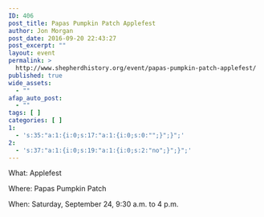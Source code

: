 ```yaml
---
ID: 406
post_title: Papas Pumpkin Patch Applefest
author: Jon Morgan
post_date: 2016-09-20 22:43:27
post_excerpt: ""
layout: event
permalink: >
  http://www.shepherdhistory.org/event/papas-pumpkin-patch-applefest/
published: true
wide_assets:
  - ""
afap_auto_post:
  - ""
tags: [ ]
categories: [ ]
1:
  - 's:35:"a:1:{i:0;s:17:"a:1:{i:0;s:0:"";}";}";'
2:
  - 's:37:"a:1:{i:0;s:19:"a:1:{i:0;s:2:"no";}";}";'
---
```

What: Applefest

Where: Papas Pumpkin Patch

When: Saturday, September 24, 9:30 a.m. to 4 p.m.